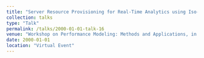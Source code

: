 ```yaml
---
title: "Server Resource Provisioning for Real-Time Analytics using Iso-Metrics}"
collection: talks
type: "Talk"
permalink: /talks/2000-01-01-talk-16
venue: "Workshop on Performance Modeling: Methods and Applications, in conjunction with the 2015 International Supercomputing Conference \textbf{ (ISC'15) }, Frankfurt, Germany, July 2015"
date: 2000-01-01
location: "Virtual Event"
---
```

